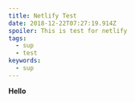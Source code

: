 ```yaml
---
title: Netlify Test
date: 2018-12-22T07:27:19.914Z
spoiler: This is test for netlify
tags:
  - sup
  - test
keywords:
  - sup
---
```


**Hello**
